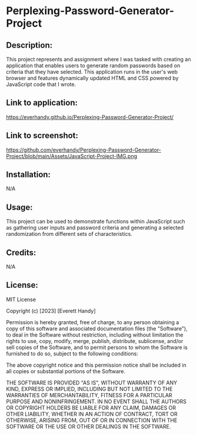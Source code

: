# Perplexing-Password-Generator-Project

## Description:

This project represents and assignment where I was tasked with creating an application that enables users to generate random passwords based on criteria that they have selected.  This application runs in the user's web browser and features dynamically updated HTML and CSS powered by JavaScript code that I wrote.

## Link to application:

https://everhandy.github.io/Perplexing-Password-Generator-Project/

## Link to screenshot:

https://github.com/everhandy/Perplexing-Password-Generator-Project/blob/main/Assets/JavaScript-Project-IMG.png

## Installation:

N/A

## Usage:

This project can be used to demonstrate functions within JavaScript such as gathering user inputs and password criteria and generating a selected randomization from different sets of characteristics.

## Credits:

N/A

## License:

MIT License

Copyright (c) [2023] [Everett Handy]

Permission is hereby granted, free of charge, to any person obtaining a copy
of this software and associated documentation files (the "Software"), to deal
in the Software without restriction, including without limitation the rights
to use, copy, modify, merge, publish, distribute, sublicense, and/or sell
copies of the Software, and to permit persons to whom the Software is
furnished to do so, subject to the following conditions:

The above copyright notice and this permission notice shall be included in all
copies or substantial portions of the Software.

THE SOFTWARE IS PROVIDED "AS IS", WITHOUT WARRANTY OF ANY KIND, EXPRESS OR
IMPLIED, INCLUDING BUT NOT LIMITED TO THE WARRANTIES OF MERCHANTABILITY,
FITNESS FOR A PARTICULAR PURPOSE AND NONINFRINGEMENT. IN NO EVENT SHALL THE
AUTHORS OR COPYRIGHT HOLDERS BE LIABLE FOR ANY CLAIM, DAMAGES OR OTHER
LIABILITY, WHETHER IN AN ACTION OF CONTRACT, TORT OR OTHERWISE, ARISING FROM,
OUT OF OR IN CONNECTION WITH THE SOFTWARE OR THE USE OR OTHER DEALINGS IN THE
SOFTWARE.